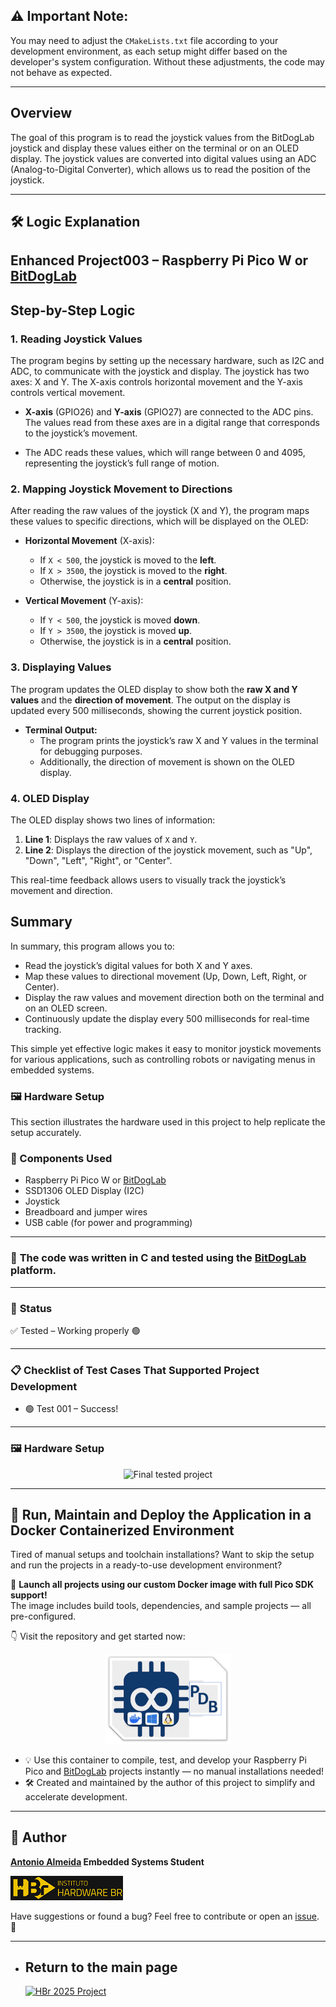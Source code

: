 ## ⚠️ Important Note:
You may need to adjust the `CMakeLists.txt` file according to your development environment, as each setup might differ based on the developer's system configuration. Without these adjustments, the code may not behave as expected.

---

## Overview

The goal of this program is to read the joystick values from the BitDogLab joystick and display these values either on the terminal or on an OLED display. The joystick values are converted into digital values using an ADC (Analog-to-Digital Converter), which allows us to read the position of the joystick.

---

## 🛠️ Logic Explanation

## Enhanced Project003 – Raspberry Pi Pico W or [BitDogLab](https://github.com/BitDogLab/BitDogLab)

## Step-by-Step Logic

### 1. **Reading Joystick Values**

The program begins by setting up the necessary hardware, such as I2C and ADC, to communicate with the joystick and display. The joystick has two axes: X and Y. The X-axis controls horizontal movement and the Y-axis controls vertical movement.

- **X-axis** (GPIO26) and **Y-axis** (GPIO27) are connected to the ADC pins. The values read from these axes are in a digital range that corresponds to the joystick’s movement.

- The ADC reads these values, which will range between 0 and 4095, representing the joystick’s full range of motion.

### 2. **Mapping Joystick Movement to Directions**

After reading the raw values of the joystick (X and Y), the program maps these values to specific directions, which will be displayed on the OLED:

- **Horizontal Movement** (X-axis):
  - If `X < 500`, the joystick is moved to the **left**.
  - If `X > 3500`, the joystick is moved to the **right**.
  - Otherwise, the joystick is in a **central** position.

- **Vertical Movement** (Y-axis):
  - If `Y < 500`, the joystick is moved **down**.
  - If `Y > 3500`, the joystick is moved **up**.
  - Otherwise, the joystick is in a **central** position.

### 3. **Displaying Values**

The program updates the OLED display to show both the **raw X and Y values** and the **direction of movement**. The output on the display is updated every 500 milliseconds, showing the current joystick position.

- **Terminal Output:**
  - The program prints the joystick’s raw X and Y values in the terminal for debugging purposes. 
  - Additionally, the direction of movement is shown on the OLED display.

### 4. **OLED Display**

The OLED display shows two lines of information:
1. **Line 1**: Displays the raw values of `X` and `Y`.
2. **Line 2**: Displays the direction of the joystick movement, such as "Up", "Down", "Left", "Right", or "Center".

This real-time feedback allows users to visually track the joystick’s movement and direction.

## Summary

In summary, this program allows you to:
- Read the joystick’s digital values for both X and Y axes.
- Map these values to directional movement (Up, Down, Left, Right, or Center).
- Display the raw values and movement direction both on the terminal and on an OLED screen.
- Continuously update the display every 500 milliseconds for real-time tracking.

This simple yet effective logic makes it easy to monitor joystick movements for various applications, such as controlling robots or navigating menus in embedded systems.

### 🖼️ Hardware Setup

This section illustrates the hardware used in this project to help replicate the setup accurately.

### 🔧 Components Used

- Raspberry Pi Pico W or [BitDogLab](https://github.com/BitDogLab/BitDogLab)
- SSD1306 OLED Display (I2C)
- Joystick
- Breadboard and jumper wires
- USB cable (for power and programming)

---

### 📝 **The code was written in C and tested using the [BitDogLab](https://github.com/BitDogLab/BitDogLab) platform.**

---

### 🔧 **Status**

✅ Tested – Working properly 🟢

---

### 📋 **Checklist of Test Cases That Supported Project Development**

- 🟢 Test 001 – Success!

---

### 🖼️ Hardware Setup

<p align="center">
  <img src="./assets/project003.gif" alt="Final tested project" />
</p>

---

## 🐳 Run, Maintain and Deploy the Application in a Docker Containerized Environment

Tired of manual setups and toolchain installations? Want to skip the setup and run the projects in a ready-to-use development environment?

🚀 **Launch all projects using our custom Docker image with full Pico SDK support!**  
The image includes build tools, dependencies, and sample projects — all pre-configured.

👇 Visit the repository and get started now:  

<p align="center">
  <a href="https://github.com/alfecjo/rp2040-container">
    <img src="https://github.com/alfecjo/antonio_almeida_embarcatech_HBr_2025/raw/main/picodevbox.png" alt="PicoDevBox" width="200"/>
  </a>
</p>

- 💡 Use this container to compile, test, and develop your Raspberry Pi Pico and [BitDogLab](https://github.com/BitDogLab/BitDogLab) projects instantly — no manual installations needed!
- 🛠️ Created and maintained by the author of this project to simplify and accelerate development.

---

## 👤 Author
**[Antonio Almeida](https://alfecjo.github.io/) Embedded Systems Student**

![HBr](./assets/hbr.jpg)

Have suggestions or found a bug?
Feel free to contribute or open an [issue](https://github.com/alfecjo/antonio_almeida_embarcatech_HBr_2025/issues). 🚀

---

- ## Return to the main page
  [![HBr 2025 Project](https://img.shields.io/badge/HBr_2025_Project-000000?style=for-the-badge&logo=github&logoColor=white)](https://github.com/alfecjo/antonio_almeida_embarcatech_HBr_2025)
